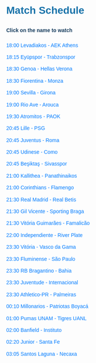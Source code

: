 <!DOCTYPE html>
<html lang="en">
<head>
    <meta charset="UTF-8">
    <meta name="viewport" content="width=device-width, initial-scale=1.0">
    <title>My Sports</title>
    <style>
        body {
            font-family: Arial, sans-serif;
            line-height: 1.6;
            margin: 20px;
            color: #333;
        }
        h1 {
            color: #1872a9;
        }
        h4 {
            color: #153b5c;
        }
        ul {
            list-style-type: none;
            padding: 0;
        }
        li {
            margin: 10px 0;
        }
        a {
            text-decoration: none;
            color: #007bff;
        }
        a:hover {
            text-decoration: underline;
        }
    </style>
</head>
<body>
    <h1>Match Schedule</h1>
    <h4>Click on the name to watch</h4>
    <ul>
        <li><a href="https://v4.sportsonline.si/channels/hd/hd10.php">18:00 Levadiakos - AEK Athens</a></li>
        <li><a href="https://v4.sportsonline.si/channels/hd/hd9.php">18:15 Eyüpspor - Trabzonspor</a></li>
        <li><a href="https://v4.sportsonline.si/channels/hd/hd8.php">18:30 Genoa - Hellas Verona</a></li>
        <li><a href="https://v4.sportsonline.si/channels/hd/hd5.php">18:30 Fiorentina - Monza</a></li>
        <li><a href="https://v4.sportsonline.si/channels/hd/hd2.php">19:00 Sevilla - Girona</a></li>
        <li><a href="https://v4.sportsonline.si/channels/pt/sporttv1.php">19:00 Rio Ave - Arouca</a></li>
        <li><a href="https://v4.sportsonline.si/channels/hd/hd11.php">19:30 Atromitos - PAOK</a></li>
        <li><a href="https://v4.sportsonline.si/channels/hd/hd4.php">20:45 Lille - PSG</a></li>
        <li><a href="https://v4.sportsonline.si/channels/hd/hd5.php">20:45 Juventus - Roma</a></li>
        <li><a href="https://v4.sportsonline.si/channels/hd/hd7.php">20:45 Udinese - Como</a></li>
        <li><a href="https://v4.sportsonline.si/channels/hd/hd9.php">20:45 Beşiktaş - Sivasspor</a></li>
        <li><a href="https://v4.sportsonline.si/channels/hd/hd10.php">21:00 Kallithea - Panathinaikos</a></li>
        <li><a href="https://v4.sportsonline.si/channels/bra/br1.php">21:00 Corinthians - Flamengo</a></li>
        <li><a href="https://v4.sportsonline.si/channels/hd/hd2.php">21:30 Real Madrid - Real Betis</a></li>
        <li><a href="https://v4.sportsonline.si/channels/pt/sporttv1.php">21:30 Gil Vicente - Sporting Braga</a></li>
        <li><a href="https://v4.sportsonline.si/channels/pt/sporttv2.php">21:30 Vitória Guimarães - Famalicão</a></li>
        <li><a href="https://v4.sportsonline.si/channels/hd/hd11.php">22:00 Independiente - River Plate</a></li>
        <li><a href="https://v4.sportsonline.si/channels/bra/br4.php">23:30 Vitória - Vasco da Gama</a></li>
        <li><a href="https://v4.sportsonline.si/channels/bra/br3.php">23:30 Fluminense - São Paulo</a></li>
        <li><a href="https://v4.sportsonline.si/channels/bra/br5.php">23:30 RB Bragantino - Bahia</a></li>
        <li><a href="https://v4.sportsonline.si/channels/bra/br7.php">23:30 Juventude - Internacional</a></li>
        <li><a href="https://v4.sportsonline.si/channels/bra/br6.php">23:30 Athletico-PR - Palmeiras</a></li>
        <li><a href="https://v4.sportsonline.si/channels/hd/hd10.php">00:10 Millonarios - Patriotas Boyacá</a></li>
        <li><a href="https://v4.sportsonline.si/channels/hd/hd9.php">01:00 Pumas UNAM - Tigres UANL</a></li>
        <li><a href="https://v4.sportsonline.si/channels/hd/hd11.php">02:00 Banfield - Instituto</a></li>
        <li><a href="https://v4.sportsonline.si/channels/hd/hd10.php">02:20 Junior - Santa Fe</a></li>
        <li><a href="https://v4.sportsonline.si/channels/hd/hd9.php">03:05 Santos Laguna - Necaxa</a></li>
    </ul>
</body>
</html>
